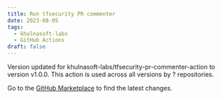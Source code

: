 ```yaml
---
title: Run tfsecurity PR commenter
date: 2023-08-05
tags:
  - khulnasoft-labs
  - GitHub Actions
draft: false
---
```



Version updated for khulnasoft-labs/tfsecurity-pr-commenter-action to version v1.0.0.
This action is used across all versions by ? repositories.

Go to the [GitHub Marketplace](https://github.com/marketplace/actions/run-tfsecurity-pr-commenter) to find the latest changes.
